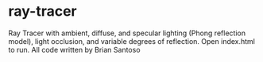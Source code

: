 # ray-tracer
Ray Tracer with ambient, diffuse, and specular lighting (Phong reflection model), light occlusion, and variable degrees of reflection.
Open index.html to run.
All code written by Brian Santoso
